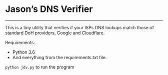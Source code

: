 # Jason’s DNS Verifier  
---  

This is a tiny utility that verifies if your ISPs DNS lookups match those of standard DoH providers, Google and Cloudflare.

Requirements:
- Python 3.6
- And everything from the requirements.txt file.

`python jdv.py` to run the program